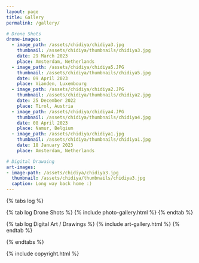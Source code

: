 ```yaml
---
layout: page
title: Gallery
permalink: /gallery/

# Drone Shots
drone-images:
  - image_path: /assets/chidiya/chidiya3.jpg
    thumbnail: /assets/chidiya/thumbnails/chidiya3.jpg
    date: 29 March 2023
    place: Amsterdam, Netherlands
  - image_path: /assets/chidiya/chidiya5.JPG
    thumbnail: /assets/chidiya/thumbnails/chidiya5.jpg
    date: 09 April 2023
    place: Vianden, Luxembourg
  - image_path: /assets/chidiya/chidiya2.JPG
    thumbnail: /assets/chidiya/thumbnails/chidiya2.jpg
    date: 25 December 2022
    place: Tirol, Austria
  - image_path: /assets/chidiya/chidiya4.JPG
    thumbnail: /assets/chidiya/thumbnails/chidiya4.jpg
    date: 08 April 2023
    place: Namur, Belgium
  - image_path: /assets/chidiya/chidiya1.jpg
    thumbnail: /assets/chidiya/thumbnails/chidiya1.jpg
    date: 18 January 2023
    place: Amsterdam, Netherlands

# Digital Drawaing
art-images:
- image-path: /assets/chidiya/chidiya3.jpg
  thumbnail: /assets/chidiya/thumbnails/chidiya3.jpg
  caption: Long way back home :)
---
```


{% tabs log %}
<!-- Drone Shots Tab -->
{% tab log Drone Shots %}
{% include photo-gallery.html %}
{% endtab %}

<!-- Digital Art Tab -->
{% tab log Digital Art / Drawings %}
{% include art-gallery.html %}
{% endtab %}

{% endtabs %}

{% include copyright.html %}